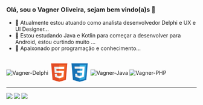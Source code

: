 ### Olá, sou o Vagner Oliveira, sejam bem vindo(a)s 👋

- 🔭 Atualmente estou atuando como analista desenvolvedor Delphi e UX e UI Designer...
- 🌱 Estou estudando Java e Kotlin para começar a desenvolver para Android, estou curtindo muito ...
- 👯 Apaixonado por programação e conhecimento...

<div style="display: inline_block"><br>
  <img align="center" alt="Vagner-Delphi" height="50" width="50" src="https://user-images.githubusercontent.com/3423282/123477765-e4013700-d5d4-11eb-876c-de9aab52153b.png" title="Delphi">  
  <img align="center" alt="Vagner-HTML" height="50" width="50" src="https://raw.githubusercontent.com/devicons/devicon/master/icons/html5/html5-original.svg" title="HTML 5">
  <img align="center" alt="Vagner-CSS" height="50" width="50" src="https://raw.githubusercontent.com/devicons/devicon/master/icons/css3/css3-original.svg" title="CSS 3">
  <img align="center" alt="Vagner-Java" height="50" width="50" src="https://cdn.jsdelivr.net/gh/devicons/devicon/icons/java/java-original-wordmark.svg" title="Java">
  <img align="center" alt="Vagner-PHP" height="50" width="50" src="https://cdn.jsdelivr.net/gh/devicons/devicon/icons/php/php-original.svg" title="PHP">
</div>
<hr>
<div> 
  <a href="https://www.instagram.com/vagner.oliveira.100" target="_blank"><img src="https://img.shields.io/badge/-Instagram-%23E4405F?style=for-the-badge&logo=instagram&logoColor=white" target="_blank"></a>
  <a href = "mailto:vagner_oliveira85@hotmail.com"><img src="https://img.shields.io/badge/-Gmail-%23333?style=for-the-badge&logo=gmail&logoColor=white" target="_blank"></a>
  <a href="https://www.linkedin.com/in/vagner-oliveira-25048376/" target="_blank"><img src="https://img.shields.io/badge/-LinkedIn-%230077B5?style=for-the-badge&logo=linkedin&logoColor=white" target="_blank"></a> 
  
</div>
